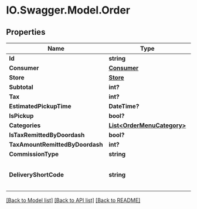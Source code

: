 # IO.Swagger.Model.Order
## Properties

Name | Type | Description | Notes
------------ | ------------- | ------------- | -------------
**Id** | **string** |  | [optional] 
**Consumer** | [**Consumer**](Consumer.md) |  | [optional] 
**Store** | [**Store**](Store.md) |  | [optional] 
**Subtotal** | **int?** |  | [optional] 
**Tax** | **int?** |  | [optional] 
**EstimatedPickupTime** | **DateTime?** |  | [optional] 
**IsPickup** | **bool?** |  | [optional] 
**Categories** | [**List&lt;OrderMenuCategory&gt;**](OrderMenuCategory.md) |  | [optional] 
**IsTaxRemittedByDoordash** | **bool?** |  | [optional] 
**TaxAmountRemittedByDoordash** | **int?** |  | [optional] 
**CommissionType** | **string** |  | [optional] 
**DeliveryShortCode** | **string** | short code for dasher to identify an order | [optional] 

[[Back to Model list]](../README.md#documentation-for-models) [[Back to API list]](../README.md#documentation-for-api-endpoints) [[Back to README]](../README.md)


